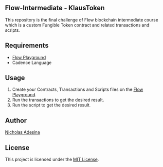 ## Flow-Intermediate - KlausToken

This repository is the final challenge of Flow blockchain intermediate course which is a custom Fungible Token contract and related transactions and scripts. 

## Requirements

- [Flow Playground](https://play.flow.com/)
- Cadence Language

## Usage

1. Create your Contracts, Transactions and Scripts files on the [Flow Playground](https://play.flow.com/).
2. Run the transactions to get the desired result.
3. Run the script to get the desired result.

## Author

[Nicholas Adesina](https://github.com/nicklaus07)

## License

This project is licensed under the [MIT License](LICENSE).
